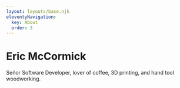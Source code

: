 ```yaml
---
layout: layouts/base.njk
eleventyNavigation:
  key: About
  order: 3
---
```

# Eric McCormick

Señor Software Developer, lover of coffee, 3D printing, and hand tool woodworking.
